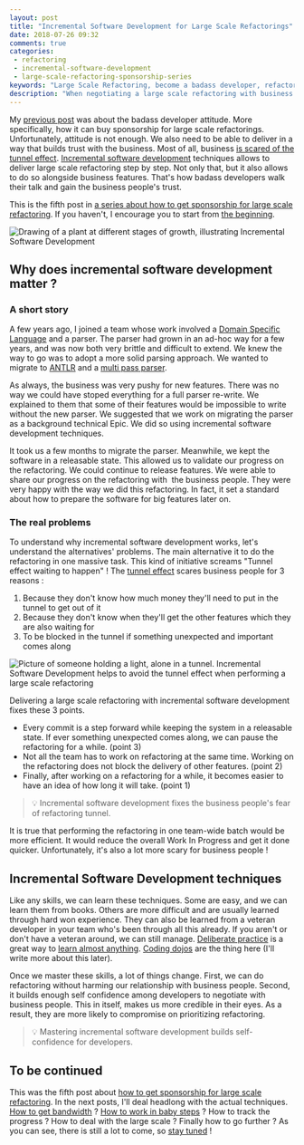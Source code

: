 ```yaml
---
layout: post
title: "Incremental Software Development for Large Scale Refactorings"
date: 2018-07-26 09:32
comments: true
categories: 
 - refactoring
 - incremental-software-development
 - large-scale-refactoring-sponsorship-series
keywords: "Large Scale Refactoring, become a badass developer, refactoring large software projects, refactoring large software systems, refactoring large code base, refactoring in large software projects, incremental software development, incremental software development approach, iterative incremental software development, incremental development of software, incremental and iterative development strategies"
description: "When negotiating a large scale refactoring with business people, it's very important to know how to deliver. Incremental Software Development is the best way to mitigate risks and keep business people happy while performing a large scale refactoring. Here is why !"
---
```

My [previous post](/principles-that-will-make-you-become-a-badass-developer/) was about the badass developer attitude. More specifically, how it can buy sponsorship for large scale refactorings. Unfortunately, attitude is not enough. We also need to be able to deliver in a way that builds trust with the business. Most of all, business [is scared of the tunnel effect](/how-to-convince-your-business-to-sponsor-a-large-scale-refactoring/). [Incremental software development](https://en.wikipedia.org/wiki/Iterative_and_incremental_development) techniques allows to deliver large scale refactoring step by step. Not only that, but it also allows to do so alongside business features. That's how badass developers walk their talk and gain the business people's trust.

This is the fifth post in [a series about how to get sponsorship for large scale refactoring](/blog/categories/large-scale-refactoring-sponsorship-series/). If you haven't, I encourage you to start from [the beginning](/how-to-convince-your-business-to-sponsor-a-large-scale-refactoring/).

![Drawing of a plant at different stages of growth, illustrating Incremental Software Development]({{site.url}}/imgs/2018-07-20-incremental-software-development-techniques-for-large-scale-refactorings/incremental-plant.jpg)

## Why does incremental software development matter ?

### A short story

A few years ago, I joined a team whose work involved a [Domain Specific Language](https://en.wikipedia.org/wiki/Domain-specific_language) and a parser. The parser had grown in an ad-hoc way for a few years, and was now both very brittle and difficult to extend. We knew the way to go was to adopt a more solid parsing approach. We wanted to migrate to [ANTLR](http://www.antlr.org/) and a [multi pass parser](https://en.wikipedia.org/wiki/Multi-pass_compiler).

As always, the business was very pushy for new features. There was no way we could have stoped everything for a full parser re-write. We explained to them that some of their features would be impossible to write without the new parser. We suggested that we work on migrating the parser as a background technical Epic. We did so using incremental software development techniques.

It took us a few months to migrate the parser. Meanwhile, we kept the software in a releasable state. This allowed us to validate our progress on the refactoring. We could continue to release features. We were able to share our progress on the refactoring with  the business people. They were very happy with the way we did this refactoring. In fact, it set a standard about how to prepare the software for big features later on.

### The real problems

To understand why incremental software development works, let's understand the alternatives' problems. The main alternative it to do the refactoring in one massive task. This kind of initiative screams "Tunnel effect waiting to happen" ! The [tunnel effect](http://www.wethetalent.co/data-robots-ai/the-tunnel-effect-and-the-abstruse-trap/) scares business people for 3 reasons :

1.  Because they don't know how much money they'll need to put in the tunnel to get out of it
2.  Because they don't know when they'll get the other features which they are also waiting for
3.  To be blocked in the tunnel if something unexpected and important comes along

![Picture of someone holding a light, alone in a tunnel. Incremental Software Development helps to avoid the tunnel effect when performing a large scale refactoring]({{site.url}}/imgs/2018-07-20-incremental-software-development-techniques-for-large-scale-refactorings/tunnel-effect.jpg)

Delivering a large scale refactoring with incremental software development fixes these 3 points.

*   Every commit is a step forward while keeping the system in a releasable state. If ever something unexpected comes along, we can pause the refactoring for a while. (point 3)
*   Not all the team has to work on refactoring at the same time. Working on the refactoring does not block the delivery of other features. (point 2)
*   Finally, after working on a refactoring for a while, it becomes easier to have an idea of how long it will take. (point 1)

> 💡 Incremental software development fixes the business people's fear of refactoring tunnel.

It is true that performing the refactoring in one team-wide batch would be more efficient. It would reduce the overall Work In Progress and get it done quicker. Unfortunately, it's also a lot more scary for business people !

## Incremental Software Development techniques

Like any skills, we can learn these techniques. Some are easy, and we can learn them from books. Others are more difficult and are usually learned through hard won experience. They can also be learned from a veteran developer in your team who's been through all this already. If you aren't or don't have a veteran around, we can still manage. [Deliberate practice](https://medium.com/the-crossover-cast/deliberate-practice-learn-like-an-expert-cc3114b8a10e) is a great way to [learn almost anything](http://philippe.bourgau.net/how-i-got-my-feet-wet-with-machine-learning-with-the-first-20-hours/). [Coding dojos](http://philippe.bourgau.net/blog/categories/coding-dojo/) are the thing here (I'll write more about this later).

Once we master these skills, a lot of things change. First, we can do refactoring without harming our relationship with business people. Second, it builds enough self confidence among developers to negotiate with business people. This in itself, makes us more credible in their eyes. As a result, they are more likely to compromise on prioritizing refactoring.

> 💡 Mastering incremental software development builds self-confidence for developers.

## To be continued

This was the fifth post about [how to get sponsorship for large scale refactoring](/blog/categories/large-scale-refactoring-sponsorship-series/). In the next posts, I'll deal headlong with the actual techniques. [How to get bandwidth](/incremental-software-development-strategies-for-large-scale-refactoring-number-1-constant-merciless-refactoring/) ? [How to work in baby steps](/incremental-software-development-strategies-for-large-scale-refactoring-number-2-baby-steps/) ? How to track the progress ? How to deal with the large scale ? Finally how to go further ? As you can see, there is still a lot to come, so [stay tuned](http://eepurl.com/dxKE95) !